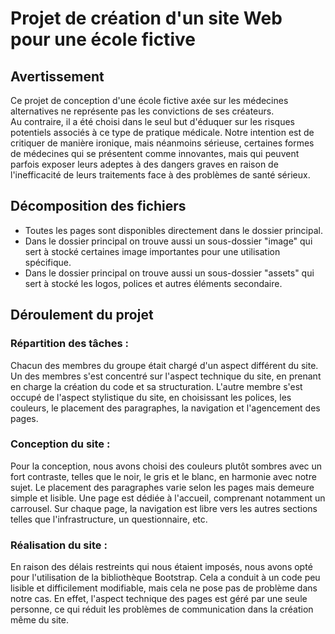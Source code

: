 # Projet de création d'un site Web pour une école fictive  

## Avertissement    
Ce projet de conception d'une école fictive axée sur les médecines alternatives ne représente pas les convictions de ses créateurs.  
Au contraire, il a été choisi dans le seul but d'éduquer sur les risques potentiels associés à ce type de pratique médicale.  Notre intention est de critiquer de manière ironique, mais néanmoins sérieuse, certaines formes de médecines qui se présentent comme innovantes, mais qui peuvent parfois  exposer leurs adeptes à des dangers graves en raison de l'inefficacité de leurs traitements face à des problèmes de santé sérieux.  

## Décomposition des fichiers    
* Toutes les pages sont disponibles directement dans le dossier principal.  
* Dans le dossier principal on trouve aussi un sous-dossier "image" qui sert à stocké certaines image importantes pour une utilisation spécifique.  
* Dans le dossier principal on trouve aussi un sous-dossier "assets" qui sert à stocké les logos, polices et autres éléments secondaire.  

## Déroulement du projet   

### Répartition des tâches :    
Chacun des membres du groupe était chargé d'un aspect différent du site. Un des membres s'est concentré sur l'aspect technique du site, en prenant en charge la création du code et sa structuration. L'autre membre s'est occupé de l'aspect stylistique du site, en choisissant les polices, les couleurs, le placement des paragraphes, la navigation et l'agencement des pages. 

### Conception du site :  
Pour la conception, nous avons choisi des couleurs plutôt sombres avec un fort contraste, telles que le noir, le gris et le blanc, en harmonie avec notre sujet. Le placement des paragraphes varie selon les pages mais demeure simple et lisible. Une page est dédiée à l'accueil, comprenant notamment un carrousel. Sur chaque page, la navigation est libre vers les autres sections telles que l'infrastructure, un questionnaire, etc.  

### Réalisation du site :   
En raison des délais restreints qui nous étaient imposés, nous avons opté pour l'utilisation de la bibliothèque Bootstrap. Cela a conduit à un code peu lisible et difficilement modifiable, mais cela ne pose pas de problème dans notre cas. En effet, l'aspect technique des pages est géré par une seule personne, ce qui réduit les problèmes de communication dans la création même du site.  
